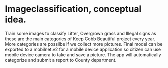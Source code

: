 # Imageclassification, conceptual idea.
Train some images to classify Litter, Overgrown grass and Illegal signs as these are the main categories of Keep Cobb Beautiful project every year.
More categories are possilbe if we collect more pictures. 
Final model can be exported to a mobilnet.v2 for a mobile device application so citizen can use mobile device camera to take and save a picture. The app will automatically categorize and submit a report to County department.
